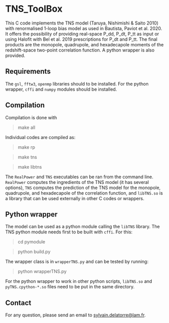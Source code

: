 # TNS_ToolBox

This C code implements the TNS model (Taruya, Nishimishi & Saito 2010) with
renormalised 1-loop bias model as used in Bautista, Paviot et al. 2020. It
offers the possibility of providing real-space P_dd, P_dt, P_tt as input or
using Halofit with Bel et al. 2019 prescriptions for P_dt and P_tt. The final
products are the monopole, quadrupole, and hexadecapole moments of the
redshift-space two-point correlation function. A python wrapper is also provided.


## Requirements

The `gsl`, `fftw3`, `openmp` libraries should to be installed. For the python 
wrapper, `cffi` and `numpy` modules should be installed.


## Compilation

Compilation is done with
> make all

Individual codes are compiled as:
> make rp

> make tns

> make libtns

The `RealPower` and `TNS` executables can be ran from the command line.
`RealPower` computes the ingredients of the TNS model (it has several options),
`TNS` computes the prediction of the TNS model for the monopole, quadrupole, 
and hexadecapole of the correlation function, and `libTNS.so` is a library that 
can be used externally in other C codes or wrappers.  


## Python wrapper

The model can be used as a python module calling the `libTNS` library. The TNS 
python module needs first to be built with `cffi`. For this:
> cd pymodule

> python build.py

The wrapper class is in `wrapperTNS.py` and can be tested by running:

> python wrapperTNS.py

For the python wrapper to work in other python scripts, `libTNS.so` and 
`pyTNS.cpython-*.so` files need to be put in the same directory.


## Contact

For any question, please send an email to sylvain.delatorre@lam.fr.
